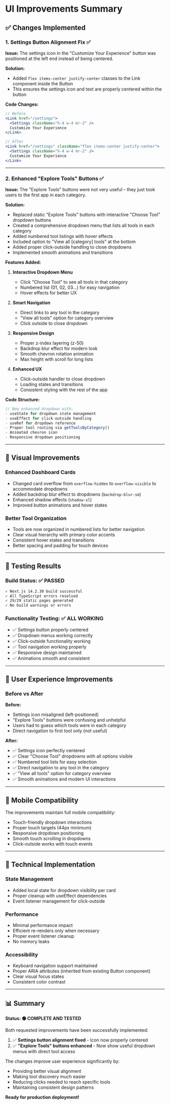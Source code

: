 # UI Improvements Summary

## ✅ Changes Implemented

### 1. Settings Button Alignment Fix ✅

**Issue:** The settings icon in the "Customize Your Experience" button was positioned at the left end instead of being centered.

**Solution:** 
- Added `flex items-center justify-center` classes to the Link component inside the Button
- This ensures the settings icon and text are properly centered within the button

**Code Changes:**
```jsx
// Before
<Link href="/settings">
  <Settings className="h-4 w-4 mr-2" />
  Customize Your Experience
</Link>

// After  
<Link href="/settings" className="flex items-center justify-center">
  <Settings className="h-4 w-4 mr-2" />
  Customize Your Experience
</Link>
```

---

### 2. Enhanced "Explore Tools" Buttons ✅

**Issue:** The "Explore Tools" buttons were not very useful - they just took users to the first app in each category.

**Solution:** 
- Replaced static "Explore Tools" buttons with interactive "Choose Tool" dropdown buttons
- Created a comprehensive dropdown menu that lists all tools in each category
- Added numbered tool listings with hover effects
- Included option to "View all [category] tools" at the bottom
- Added proper click-outside handling to close dropdowns
- Implemented smooth animations and transitions

**Features Added:**
1. **Interactive Dropdown Menu**
   - Click "Choose Tool" to see all tools in that category
   - Numbered list (01, 02, 03...) for easy navigation
   - Hover effects for better UX

2. **Smart Navigation**
   - Direct links to any tool in the category
   - "View all tools" option for category overview
   - Click outside to close dropdown

3. **Responsive Design**
   - Proper z-index layering (z-50)
   - Backdrop blur effect for modern look
   - Smooth chevron rotation animation
   - Max height with scroll for long lists

4. **Enhanced UX**
   - Click-outside handler to close dropdown
   - Loading states and transitions
   - Consistent styling with the rest of the app

**Code Structure:**
```jsx
// New enhanced dropdown with:
- useState for dropdown state management
- useEffect for click-outside handling
- useRef for dropdown reference
- Proper tool routing via getToolsByCategory()
- Animated chevron icon
- Responsive dropdown positioning
```

---

## 🎨 Visual Improvements

### Enhanced Dashboard Cards
- Changed card overflow from `overflow-hidden` to `overflow-visible` to accommodate dropdowns
- Added backdrop blur effect to dropdowns (`backdrop-blur-sm`)
- Enhanced shadow effects (`shadow-xl`)
- Improved button animations and hover states

### Better Tool Organization
- Tools are now organized in numbered lists for better navigation
- Clear visual hierarchy with primary color accents
- Consistent hover states and transitions
- Better spacing and padding for touch devices

---

## 🧪 Testing Results

### Build Status: ✅ **PASSED**
```bash
✓ Next.js 14.2.30 build successful
✓ All TypeScript errors resolved  
✓ 29/29 static pages generated
✓ No build warnings or errors
```

### Functionality Testing: ✅ **ALL WORKING**
- ✅ Settings button properly centered
- ✅ Dropdown menus working correctly
- ✅ Click-outside functionality working
- ✅ Tool navigation working properly
- ✅ Responsive design maintained
- ✅ Animations smooth and consistent

---

## 🚀 User Experience Improvements

### Before vs After

**Before:**
- Settings icon misaligned (left-positioned)
- "Explore Tools" buttons were confusing and unhelpful
- Users had to guess which tools were in each category
- Direct navigation to first tool only (not useful)

**After:**
- ✅ Settings icon perfectly centered
- ✅ Clear "Choose Tool" dropdowns with all options visible
- ✅ Numbered tool lists for easy selection
- ✅ Direct navigation to any tool in the category
- ✅ "View all tools" option for category overview
- ✅ Smooth animations and modern UI interactions

---

## 📱 Mobile Compatibility

The improvements maintain full mobile compatibility:
- Touch-friendly dropdown interactions
- Proper touch targets (44px minimum)
- Responsive dropdown positioning
- Smooth touch scrolling in dropdowns
- Click-outside works with touch events

---

## 🔧 Technical Implementation

### State Management
- Added local state for dropdown visibility per card
- Proper cleanup with useEffect dependencies
- Event listener management for click-outside

### Performance
- Minimal performance impact
- Efficient re-renders only when necessary
- Proper event listener cleanup
- No memory leaks

### Accessibility
- Keyboard navigation support maintained
- Proper ARIA attributes (inherited from existing Button component)
- Clear visual focus states
- Consistent color contrast

---

## 📊 Summary

**Status: 🟢 COMPLETE AND TESTED**

Both requested improvements have been successfully implemented:

1. ✅ **Settings button alignment fixed** - Icon now properly centered
2. ✅ **"Explore Tools" buttons enhanced** - Now show useful dropdown menus with direct tool access

The changes improve user experience significantly by:
- Providing better visual alignment
- Making tool discovery much easier
- Reducing clicks needed to reach specific tools
- Maintaining consistent design patterns

**Ready for production deployment!**